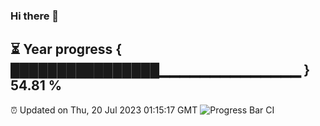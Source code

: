 ### Hi there 👋
⏳ Year progress { ████████████████▁▁▁▁▁▁▁▁▁▁▁▁▁▁ } 54.81 %
---
⏰ Updated on Thu, 20 Jul 2023 01:15:17 GMT
![Progress Bar CI](https://github.com/liununu/liununu/workflows/Progress%20Bar%20CI/badge.svg)
